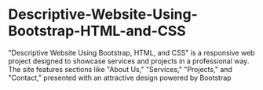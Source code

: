 # Descriptive-Website-Using-Bootstrap-HTML-and-CSS
"Descriptive Website Using Bootstrap, HTML, and CSS" is a responsive web project designed to showcase services and projects in a professional way. The site features sections like "About Us," "Services," "Projects," and "Contact," presented with an attractive design powered by Bootstrap
